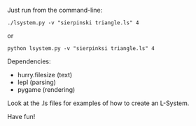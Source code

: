 Just run from the command-line:

    ./lsystem.py -v "sierpinski triangle.ls" 4

or

    python lsystem.py -v "sierpinksi triangle.ls" 4

Dependencies:

* hurry.filesize (text)
* lepl (parsing)
* pygame (rendering)

Look at the .ls files for examples of how to create an L-System.

Have fun!

